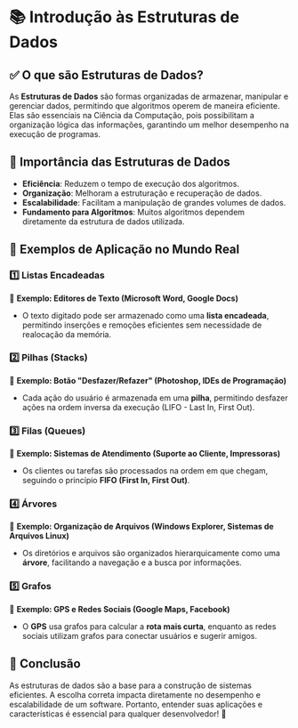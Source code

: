 # 📚 Introdução às Estruturas de Dados

## ✅ O que são Estruturas de Dados?
As **Estruturas de Dados** são formas organizadas de armazenar, manipular e gerenciar dados, permitindo que algoritmos operem de maneira eficiente. Elas são essenciais na Ciência da Computação, pois possibilitam a organização lógica das informações, garantindo um melhor desempenho na execução de programas.

## 🚀 Importância das Estruturas de Dados
- **Eficiência**: Reduzem o tempo de execução dos algoritmos.
- **Organização**: Melhoram a estruturação e recuperação de dados.
- **Escalabilidade**: Facilitam a manipulação de grandes volumes de dados.
- **Fundamento para Algoritmos**: Muitos algoritmos dependem diretamente da estrutura de dados utilizada.

## 🔹 Exemplos de Aplicação no Mundo Real
### 1️⃣ **Listas Encadeadas**
📌 **Exemplo: Editores de Texto (Microsoft Word, Google Docs)**
- O texto digitado pode ser armazenado como uma **lista encadeada**, permitindo inserções e remoções eficientes sem necessidade de realocação da memória.

### 2️⃣ **Pilhas (Stacks)**
📌 **Exemplo: Botão "Desfazer/Refazer" (Photoshop, IDEs de Programação)**
- Cada ação do usuário é armazenada em uma **pilha**, permitindo desfazer ações na ordem inversa da execução (LIFO - Last In, First Out).

### 3️⃣ **Filas (Queues)**
📌 **Exemplo: Sistemas de Atendimento (Suporte ao Cliente, Impressoras)**
- Os clientes ou tarefas são processados na ordem em que chegam, seguindo o princípio **FIFO (First In, First Out)**.

### 4️⃣ **Árvores**
📌 **Exemplo: Organização de Arquivos (Windows Explorer, Sistemas de Arquivos Linux)**
- Os diretórios e arquivos são organizados hierarquicamente como uma **árvore**, facilitando a navegação e a busca por informações.

### 5️⃣ **Grafos**
📌 **Exemplo: GPS e Redes Sociais (Google Maps, Facebook)**
- O **GPS** usa grafos para calcular a **rota mais curta**, enquanto as redes sociais utilizam grafos para conectar usuários e sugerir amigos.

## 📌 Conclusão
As estruturas de dados são a base para a construção de sistemas eficientes. A escolha correta impacta diretamente no desempenho e escalabilidade de um software. Portanto, entender suas aplicações e características é essencial para qualquer desenvolvedor! 🚀
